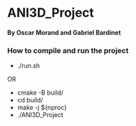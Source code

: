 # ANI3D_Project  
#### By Oscar Morand and Gabriel Bardinet  
  
### How to compile and run the project  

- ./run.sh

OR

- cmake -B build/
- cd build/
- make -j ${nproc}
- ./ANI3D_Project